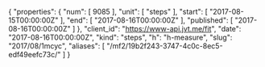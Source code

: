 {
  "properties": {
    "num": [
      9085
    ],
    "unit": [
      "steps"
    ],
    "start": [
      "2017-08-15T00:00:00Z"
    ],
    "end": [
      "2017-08-16T00:00:00Z"
    ],
    "published": [
      "2017-08-16T00:00:00Z"
    ]
  },
  "client_id": "https://www-api.jvt.me/fit",
  "date": "2017-08-16T00:00:00Z",
  "kind": "steps",
  "h": "h-measure",
  "slug": "2017/08/1mcyc",
  "aliases": [
    "/mf2/19b2f243-3747-4c0c-8ec5-edf49eefc73c/"
  ]
}
